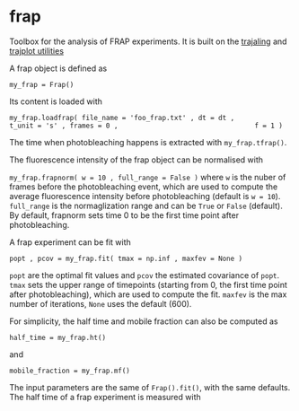 # frap
Toolbox for the analysis of FRAP experiments. It is built on the [trajaling](http://apicco.github.io/trajectory_alignment/) and [trajplot utilities](https://github.com/apicco/trajectory_plotting)

A frap object is defined as

`my_frap = Frap()`

Its content is loaded with

`my_frap.loadfrap(
	file_name = 'foo_frap.txt' ,
	dt = dt ,                                    
	t_unit = 's' ,
	frames = 0 ,                                 
	f = 1 )`

The time when photobleaching happens is extracted with `my_frap.tfrap()`.

The fluorescence intensity of the frap object can be normalised with 

`my_frap.frapnorm( w = 10 , full_range = False )`
where `w` is the nuber of frames before the photobleaching event, which are used to compute the average fluorescence intensity before photobleaching (default is `w = 10`). `full_range` is the normaglization range and can be `True` or `False` (default).
By default, frapnorm sets time 0 to be the first time point after photobleaching.

A frap experiment can be fit with

`popt , pcov = my_frap.fit( tmax = np.inf , maxfev = None )`

`popt` are the optimal fit values and `pcov` the estimated covariance of `popt`. `tmax` sets the upper range of timepoints (starting from 0, the first time point after photobleaching), which are used to compute the fit. `maxfev` is the max number of iterations, `None` uses the default (600). 

For simplicity, the half time and mobile fraction can also be computed as

`half_time = my_frap.ht()`

and

`mobile_fraction = my_frap.mf()`

The input parameters are the same of `Frap().fit()`, with the same defaults.
The half time of a frap experiment is measured with
